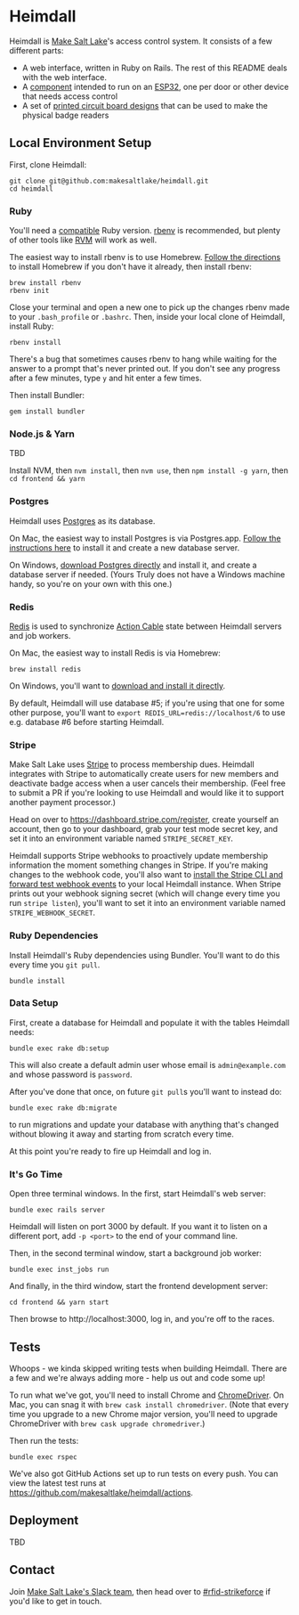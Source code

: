 # Heimdall

Heimdall is [Make Salt Lake](https://makesaltlake.org)'s access control system. It consists of a few different parts:

  - A web interface, written in Ruby on Rails. The rest of this README deals with the web interface.
  - A [component](backend) intended to run on an [ESP32](https://en.wikipedia.org/wiki/ESP32), one per door or other device that needs access control
  - A set of [printed circuit board designs](boards) that can be used to make the physical badge readers

## Local Environment Setup

First, clone Heimdall:

```shell
git clone git@github.com:makesaltlake/heimdall.git
cd heimdall
```

### Ruby

You'll need a [compatible](.ruby-version) Ruby version. [rbenv](https://github.com/rbenv/rbenv) is recommended, but plenty of other tools like [RVM](https://github.com/rvm/rvm) will work as well.

The easiest way to install rbenv is to use Homebrew. [Follow the directions](https://brew.sh/) to install Homebrew if you don't have it already, then install rbenv:

```shell
brew install rbenv
rbenv init
```

Close your terminal and open a new one to pick up the changes rbenv made to your `.bash_profile` or `.bashrc`. Then, inside your local clone of Heimdall, install Ruby:

```shell
rbenv install
```

There's a bug that sometimes causes rbenv to hang while waiting for the answer to a prompt that's never printed out. If you don't see any progress after a few minutes, type `y` and hit enter a few times.

Then install Bundler:

```shell
gem install bundler
```

### Node.js & Yarn

TBD

Install NVM, then `nvm install`, then `nvm use`, then `npm install -g yarn`, then `cd frontend && yarn`

### Postgres

Heimdall uses [Postgres](https://www.postgresql.org/) as its database.

On Mac, the easiest way to install Postgres is via Postgres.app. [Follow the instructions here](https://postgresapp.com/) to install it and create a new database server.

On Windows, [download Postgres directly](https://www.postgresql.org/download/) and install it, and create a database server if needed. (Yours Truly does not have a Windows machine handy, so you're on your own with this one.)

### Redis

[Redis](https://redis.io/) is used to synchronize [Action Cable](https://guides.rubyonrails.org/action_cable_overview.html) state between Heimdall servers and job workers.

On Mac, the easiest way to install Redis is via Homebrew:

```shell
brew install redis
```

On Windows, you'll want to [download and install it directly](https://redis.io/download).

By default, Heimdall will use database #5; if you're using that one for some other purpose, you'll want to `export REDIS_URL=redis://localhost/6` to use e.g. database #6 before starting Heimdall.

### Stripe

Make Salt Lake uses [Stripe](http://stripe.com/) to process membership dues. Heimdall integrates with Stripe to automatically create users for new members and deactivate badge access when a user cancels their membership. (Feel free to submit a PR if you're looking to use Heimdall and would like it to support another payment processor.)

Head on over to https://dashboard.stripe.com/register, create yourself an account, then go to your dashboard, grab your test mode secret key, and set it into an environment variable named `STRIPE_SECRET_KEY`.

Heimdall supports Stripe webhooks to proactively update membership information the moment something changes in Stripe. If you're making changes to the webhook code, you'll also want to [install the Stripe CLI and forward test webhook events](https://stripe.com/docs/webhooks/test) to your local Heimdall instance. When Stripe prints out your webhook signing secret (which will change every time you run `stripe listen`), you'll want to set it into an environment variable named `STRIPE_WEBHOOK_SECRET`.

### Ruby Dependencies

Install Heimdall's Ruby dependencies using Bundler. You'll want to do this every time you `git pull`.

```shell
bundle install
```

### Data Setup

First, create a database for Heimdall and populate it with the tables Heimdall needs:

```shell
bundle exec rake db:setup
```

This will also create a default admin user whose email is `admin@example.com` and whose password is `password`.

After you've done that once, on future `git pull`s you'll want to instead do:

```shell
bundle exec rake db:migrate
```

to run migrations and update your database with anything that's changed without blowing it away and starting from scratch every time.

At this point you're ready to fire up Heimdall and log in.

### It's Go Time

Open three terminal windows. In the first, start Heimdall's web server:

```shell
bundle exec rails server
```

Heimdall will listen on port 3000 by default. If you want it to listen on a different port, add `-p <port>` to the end of your command line.

Then, in the second terminal window, start a background job worker:

```shell
bundle exec inst_jobs run
```

And finally, in the third window, start the frontend development server:

```shell
cd frontend && yarn start
```

Then browse to http://localhost:3000, log in, and you're off to the races.

## Tests

Whoops - we kinda skipped writing tests when building Heimdall. There are a few and we're always adding more - help us out and code some up!

To run what we've got, you'll need to install Chrome and [ChromeDriver](https://chromedriver.chromium.org/). On Mac, you can snag it with `brew cask install chromedriver`. (Note that every time you upgrade to a new Chrome major version, you'll need to upgrade ChromeDriver with `brew cask upgrade chromedriver`.)

Then run the tests:

```shell
bundle exec rspec
```

We've also got GitHub Actions set up to run tests on every push. You can view the latest test runs at <https://github.com/makesaltlake/heimdall/actions>.

## Deployment

TBD

## Contact

Join [Make Salt Lake's Slack team](https://slack.makesaltlake.org/), then head over to [#rfid-strikeforce](https://app.slack.com/client/T16JZCGBY/CGDLBCCCT) if you'd like to get in touch.
